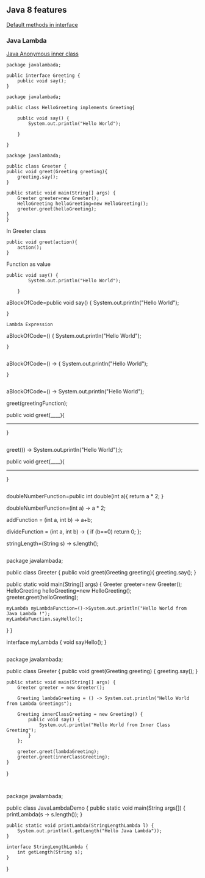 ## Java 8 features
[Default methods in interface](https://www.javatpoint.com/java-default-methods)
### Java Lambda
[Java Anonymous inner class](https://www.javatpoint.com/anonymous-inner-class)

```
package javalambada;

public interface Greeting {
	public void say();
}
```
```
package javalambada;

public class HelloGreeting implements Greeting{

	public void say() {
		System.out.println("Hello World");
		
	}

}
```
```
package javalambada;

public class Greeter {
public void greet(Greeting greeting){
	greeting.say();
}

public static void main(String[] args) {
	Greeter greeter=new Greeter();
	HelloGreeting helloGreeting=new HelloGreeting();
	greeter.greet(helloGreeting);
}
}
```

In Greeter class
```
public void greet(action){
	action();
}
```

Function as value
```
public void say() {
		System.out.println("Hello World");
		
	}
```	
aBlockOfCode=public void say() {
		System.out.println("Hello World");
		
	}	
```
Lambda Expression
```
aBlockOfCode=() {
		System.out.println("Hello World");
		
	}	
```
```	
aBlockOfCode=() -> {
		System.out.println("Hello World");
		
	}	
```
```
aBlockOfCode=() -> System.out.println("Hello World");

greet(greetingFunction);

public void greet(____){
_____
}
```
```
greet(() -> System.out.println("Hello World"););

public void greet(____){
_____
}
```
```
doubleNumberFunction=public int double(int a){
return a * 2;
}

doubleNumberFunction=(int a) -> a * 2;

addFunction = (int a, int b) -> a+b;

divideFunction = (int a, int b) -> {
if (b==0) return 0;
};

stringLength=(String s) -> s.length();
```
```
package javalambada;

public class Greeter {
public void greet(Greeting greeting){
	greeting.say();
}


public static void main(String[] args) {
	Greeter greeter=new Greeter();
	HelloGreeting helloGreeting=new HelloGreeting();
	greeter.greet(helloGreeting);
	
	myLambda myLambdaFunction=()->System.out.println("Hello World from Java Lambda !");
	myLambdaFunction.sayHello();
}
}


interface myLambda {
	void sayHello();
}

```
```
package javalambada;

public class Greeter {
	public void greet(Greeting greeting) {
		greeting.say();
	}

	public static void main(String[] args) {
		Greeter greeter = new Greeter();

		Greeting lambdaGreeting = () -> System.out.println("Hello World from Lambda Greetings");

		Greeting innerClassGreeting = new Greeting() {
			public void say() {
				System.out.println("Hello World from Inner Class Greeting");
			}
		};

		greeter.greet(lambdaGreeting);
		greeter.greet(innerClassGreeting);
	}
}
```	
	
```
package javalambada;

public class JavaLambdaDemo {
	public static void main(String args[]) {
		printLambda(s -> s.length());
	}

	public static void printLambda(StringLengthLambda l) {
		System.out.println(l.getLength("Hello Java Lambda"));
	}

	interface StringLengthLambda {
		int getLength(String s);
	}
}
```
